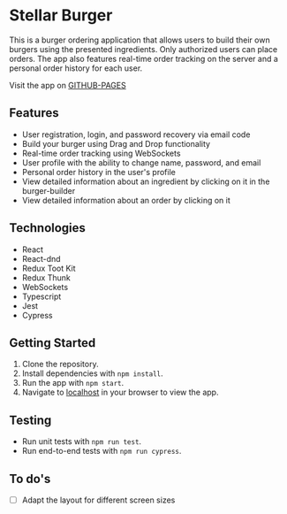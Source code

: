 # Stellar Burger 

This is a burger ordering application that allows users to build their own burgers using the presented ingredients. Only authorized users can place orders. The app also features real-time order tracking on the server and a personal order history for each user.

Visit the app on [GITHUB-PAGES](https://palinakarabovich.github.io/react-burger/)

## Features
- User registration, login, and password recovery via email code
- Build your burger using Drag and Drop functionality
- Real-time order tracking using WebSockets
- User profile with the ability to change name, password, and email
- Personal order history in the user's profile
- View detailed information about an ingredient by clicking on it in the burger-builder
- View detailed information about an order by clicking on it

## Technologies
- React
- React-dnd
- Redux Toot Kit
- Redux Thunk
- WebSockets
- Typescript
- Jest
- Cypress

## Getting Started

1. Clone the repository.
2. Install dependencies with `npm install`.
3. Run the app with `npm start`.
4. Navigate to [localhost](http://localhost:3000/react-burger) in your browser to view the app.

## Testing
- Run unit tests with `npm run test`.
- Run end-to-end tests with `npm run cypress`.

## To do's
- [ ] Adapt the layout for different screen sizes
